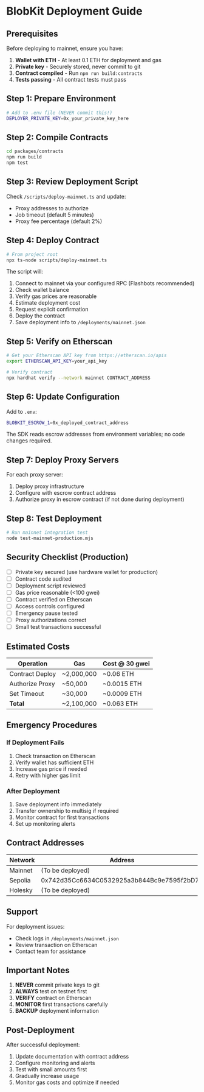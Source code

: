 # BlobKit Deployment Guide

## Prerequisites

Before deploying to mainnet, ensure you have:

1. **Wallet with ETH** - At least 0.1 ETH for deployment and gas
2. **Private key** - Securely stored, never commit to git
3. **Contract compiled** - Run `npm run build:contracts`
4. **Tests passing** - All contract tests must pass

## Step 1: Prepare Environment

```bash
# Add to .env file (NEVER commit this!)
DEPLOYER_PRIVATE_KEY=0x_your_private_key_here
```

## Step 2: Compile Contracts

```bash
cd packages/contracts
npm run build
npm test
```

## Step 3: Review Deployment Script

Check `/scripts/deploy-mainnet.ts` and update:

- Proxy addresses to authorize
- Job timeout (default 5 minutes)
- Proxy fee percentage (default 2%)

## Step 4: Deploy Contract

```bash
# From project root
npx ts-node scripts/deploy-mainnet.ts
```

The script will:

1. Connect to mainnet via your configured RPC (Flashbots recommended)
2. Check wallet balance
3. Verify gas prices are reasonable
4. Estimate deployment cost
5. Request explicit confirmation
6. Deploy the contract
7. Save deployment info to `/deployments/mainnet.json`

## Step 5: Verify on Etherscan

```bash
# Get your Etherscan API key from https://etherscan.io/apis
export ETHERSCAN_API_KEY=your_api_key

# Verify contract
npx hardhat verify --network mainnet CONTRACT_ADDRESS
```

## Step 6: Update Configuration

Add to `.env`:

```bash
BLOBKIT_ESCROW_1=0x_deployed_contract_address
```

The SDK reads escrow addresses from environment variables; no code changes required.

## Step 7: Deploy Proxy Servers

For each proxy server:

1. Deploy proxy infrastructure
2. Configure with escrow contract address
3. Authorize proxy in escrow contract (if not done during deployment)

## Step 8: Test Deployment

```bash
# Run mainnet integration test
node test-mainnet-production.mjs
```

## Security Checklist (Production)

- [ ] Private key secured (use hardware wallet for production)
- [ ] Contract code audited
- [ ] Deployment script reviewed
- [ ] Gas price reasonable (<100 gwei)
- [ ] Contract verified on Etherscan
- [ ] Access controls configured
- [ ] Emergency pause tested
- [ ] Proxy authorizations correct
- [ ] Small test transactions successful

## Estimated Costs

| Operation       | Gas        | Cost @ 30 gwei |
| --------------- | ---------- | -------------- |
| Contract Deploy | ~2,000,000 | ~0.06 ETH      |
| Authorize Proxy | ~50,000    | ~0.0015 ETH    |
| Set Timeout     | ~30,000    | ~0.0009 ETH    |
| **Total**       | ~2,100,000 | ~0.063 ETH     |

## Emergency Procedures

### If Deployment Fails

1. Check transaction on Etherscan
2. Verify wallet has sufficient ETH
3. Increase gas price if needed
4. Retry with higher gas limit

### After Deployment

1. Save deployment info immediately
2. Transfer ownership to multisig if required
3. Monitor contract for first transactions
4. Set up monitoring alerts

## Contract Addresses

| Network | Address                                    | Block |
| ------- | ------------------------------------------ | ----- |
| Mainnet | (To be deployed)                           | -     |
| Sepolia | 0x742d35Cc6634C0532925a3b844Bc9e7595f2bD77 | -     |
| Holesky | (To be deployed)                           | -     |

## Support

For deployment issues:

- Check logs in `/deployments/mainnet.json`
- Review transaction on Etherscan
- Contact team for assistance

## Important Notes

1. **NEVER** commit private keys to git
2. **ALWAYS** test on testnet first
3. **VERIFY** contract on Etherscan
4. **MONITOR** first transactions carefully
5. **BACKUP** deployment information

## Post-Deployment

After successful deployment:

1. Update documentation with contract address
2. Configure monitoring and alerts
3. Test with small amounts first
4. Gradually increase usage
5. Monitor gas costs and optimize if needed

